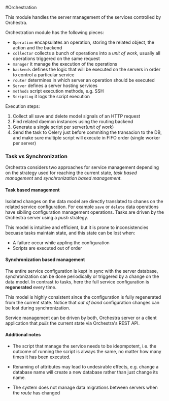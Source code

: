 #Orchestration


This module handles the server management of the services controlled by Orchestra.

Orchestration module has the following pieces:

* `Operation` encapsulates an operation, storing the related object, the action and the backend
* `collector` collects a bunch of operations into a _unit of work_, usually all operations triggered on the same request
* `manager` it manage the execution of the operations
* `backends` defines the logic that will be executed on the servers in order to control a particular service
* `router` determines in which server an operation should be executed
* `Server` defines a server hosting services
* `methods` script execution methods, e.g. SSH
* `ScriptLog` it logs the script execution

Execution steps:

1. Collect all save and delete model signals of an HTTP request
2. Find related daemon instances using the routing backend
3. Generate a single script per server(_unit of work_)
4. Send the task to Celery just before commiting the transacion to the DB, and make sure multiple script will execute in FIFO order (single worker per server)


### Task vs Synchronization
Orchestra considers two approaches for service management depending on the strategy used for reaching the current state, _task based management_ and _synchronization based management_.


#### Task based management
Isolated changes on the data model are directly translated to chanes on the related service configuration. For example `save` or `delete` data operations have sibiling configuration management operations. Tasks are driven by the Orchestra server using a _push_ strategy.

This model is intuitive and efficient, but it is prone to inconsistencies becuase tasks maintain state, and this state can be lost when:
- A failure occur while appling the configuration
- Scripts are executed out of order


#### Synchronization based management
The entire service configuration is kept in sync with the server database, synchronization can be done periodically or triggered by a change on the data model. In contrast to tasks, here the full service configuration is **regenerated** every time.

This model is highly consistent since the configuration is fully regenerated from the current state. Notice that _out of band_ configuration changes can be lost during synchronization.

Service management can be driven by both, Orchestra server or a client application that _pulls_ the current state via Orchestra's REST API.


#### Additional notes
* The script that manage the service needs to be idepmpotent, i.e. the outcome of running the script is always the same, no matter how many times it has been executed.

* Renaming of attributes may lead to undesirable effects, e.g. change a database name will create a new database rather than just change its name.

* The system does not manage data migrations between servers when the _route_ has changed

